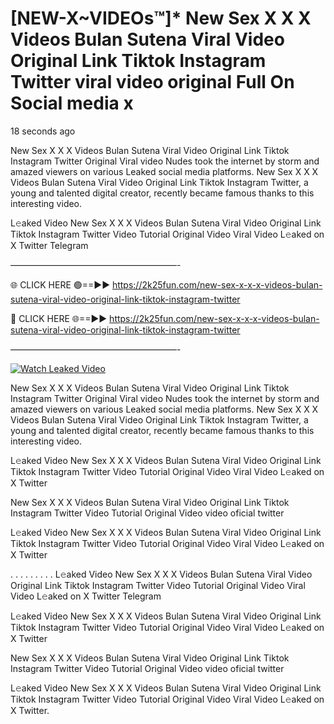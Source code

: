 # [NEW-X~VIDEOs™]* New Sex X X X Videos Bulan Sutena Viral Video Original Link Tiktok Instagram Twitter viral video original Full On Social media x

18 seconds ago

New Sex X X X Videos Bulan Sutena Viral Video Original Link Tiktok Instagram Twitter Original Viral video Nudes took the internet by storm and amazed viewers on various Leaked social media platforms. New Sex X X X Videos Bulan Sutena Viral Video Original Link Tiktok Instagram Twitter, a young and talented digital creator, recently became famous thanks to this interesting video.

L𝚎aked Video New Sex X X X Videos Bulan Sutena Viral Video Original Link Tiktok Instagram Twitter Video Tutorial Original Video Viral Video L𝚎aked on X Twitter Telegram

———————————————————-

🌐 CLICK HERE 🟢==►► https://2k25fun.com/new-sex-x-x-x-videos-bulan-sutena-viral-video-original-link-tiktok-instagram-twitter

🔴 CLICK HERE 🌐==►► https://2k25fun.com/new-sex-x-x-x-videos-bulan-sutena-viral-video-original-link-tiktok-instagram-twitter

———————————————————-

[![Watch Leaked Video](https://miro.medium.com/v2/resize:fit:828/format:webp/1*cilzJN44JGOrTw9NJCrNHA.gif "Watch Leaked Video")](https://2k25fun.com/new-sex-x-x-x-videos-bulan-sutena-viral-video-original-link-tiktok-instagram-twitter)

New Sex X X X Videos Bulan Sutena Viral Video Original Link Tiktok Instagram Twitter Original Viral video Nudes took the internet by storm and amazed viewers on various Leaked social media platforms. New Sex X X X Videos Bulan Sutena Viral Video Original Link Tiktok Instagram Twitter, a young and talented digital creator, recently became famous thanks to this interesting video.

L𝚎aked Video New Sex X X X Videos Bulan Sutena Viral Video Original Link Tiktok Instagram Twitter Video Tutorial Original Video Viral Video L𝚎aked on X Twitter

New Sex X X X Videos Bulan Sutena Viral Video Original Link Tiktok Instagram Twitter Video Tutorial Original Video video oficial twitter

L𝚎aked Video New Sex X X X Videos Bulan Sutena Viral Video Original Link Tiktok Instagram Twitter Video Tutorial Original Video Viral Video L𝚎aked on X Twitter

. . . . . . . . . L𝚎aked Video New Sex X X X Videos Bulan Sutena Viral Video Original Link Tiktok Instagram Twitter Video Tutorial Original Video Viral Video L𝚎aked on X Twitter Telegram

L𝚎aked Video New Sex X X X Videos Bulan Sutena Viral Video Original Link Tiktok Instagram Twitter Video Tutorial Original Video Viral Video L𝚎aked on X Twitter

New Sex X X X Videos Bulan Sutena Viral Video Original Link Tiktok Instagram Twitter Video Tutorial Original Video video oficial twitter

L𝚎aked Video New Sex X X X Videos Bulan Sutena Viral Video Original Link Tiktok Instagram Twitter Video Tutorial Original Video Viral Video L𝚎aked on X Twitter.